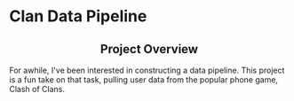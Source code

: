 # Clan Data Pipeline

## <div align="center">Project Overview<div>
For awhile, I've been interested in constructing a data pipeline. This project is a fun take on that task, pulling user data from the popular phone game, Clash of Clans.
